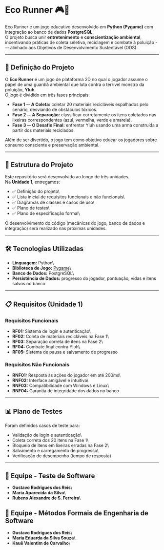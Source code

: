 # Eco Runner 🎮🌱

Eco Runner é um jogo educativo desenvolvido em **Python (Pygame)** com
integração ao banco de dados **PostgreSQL**.\
O projeto busca unir **entretenimento** e **conscientização ambiental**,
incentivando práticas de coleta seletiva, reciclagem e combate à
poluição --- alinhado aos Objetivos de Desenvolvimento Sustentável
(ODS).

------------------------------------------------------------------------

## 📌 Definição do Projeto

O **Eco Runner** é um jogo de plataforma 2D no qual o jogador assume o
papel de uma guardiã ambiental que luta contra o terrível monstro da
poluição, **Yluh**.\
O jogo é dividido em três fases principais:

-   **Fase 1 -- A Coleta:** coletar 20 materiais recicláveis espalhados
    pelo cenário, desviando de obstáculos tóxicos.
-   **Fase 2 -- A Separação:** classificar corretamente os itens
    coletados nas lixeiras correspondentes (azul, vermelha, verde e
    amarela).
-   **Fase 3 -- O Desafio Final:** enfrentar Yluh usando uma arma
    construída a partir dos materiais reciclados.

Além de ser divertido, o jogo tem como objetivo educar os jogadores
sobre consumo consciente e preservação ambiental.

------------------------------------------------------------------------

## 📂 Estrutura do Projeto

Este repositório será desenvolvido ao longo de três unidades.\
Na **Unidade 1**, entregamos:

-   ✅ Definição do projeto\
-   ✅ Lista inicial de requisitos funcionais e não funcionais\
-   ✅ Diagramas de classes e casos de uso\
-   ✅ Plano de testes\
-   ✅ Plano de especificação formal\

O desenvolvimento do código (mecânicas do jogo, banco de dados e
integração) será realizado nas próximas unidades.

------------------------------------------------------------------------

## 🛠 Tecnologias Utilizadas

-   **Linguagem:** Python\
-   **Biblioteca de Jogo:** [Pygame](https://www.pygame.org/)\
-   **Banco de Dados:** PostgreSQL\
-   **Persistência de Dados:** progresso do jogador, pontuação, vidas e
    itens salvos no banco

------------------------------------------------------------------------

## 📋 Requisitos (Unidade 1)

### Requisitos Funcionais

-   **RF01:** Sistema de login e autenticação\
-   **RF02:** Coleta de materiais recicláveis na Fase 1\
-   **RF03:** Separação correta de itens na Fase 2\
-   **RF04:** Combate final contra Yluh\
-   **RF05:** Sistema de pausa e salvamento de progresso

### Requisitos Não Funcionais

-   **RNF01:** Resposta às ações do jogador em até 200ms\
-   **RNF02:** Interface amigável e intuitiva\
-   **RNF03:** Compatibilidade com Windows e Linux\
-   **RNF04:** Garantia de integridade dos dados no banco

------------------------------------------------------------------------

## 📊 Plano de Testes

Foram definidos casos de teste para:

-   Validação de login e autenticação\
-   Coleta correta dos 20 itens na Fase 1\
-   Bloqueio de itens em lixeiras erradas na Fase 2\
-   Salvamento e carregamento de progresso\
-   Verificação de desempenho (tempo de resposta)

------------------------------------------------------------------------

## 👥 Equipe - Teste de Software

-   **Gustavo Rodrigues dos Reis**\
-   **Maria Aparecida da Silva**\
-   **Rubens Alexandre de S. Ferreira**\

## 👥 Equipe - Métodos Formais de Engenharia de Software

-   **Gustavo Rodrigues dos Reis**\
-   **Maria Eduarda da Silva Souza**\
-   **Kauê Valentim de Carvalho**\
